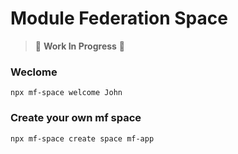 # Module Federation Space

> 🚧 **Work In Progress** 🚧

### Weclome

```shell
npx mf-space welcome John
```

### Create your own mf space

```shell
npx mf-space create space mf-app 
```
